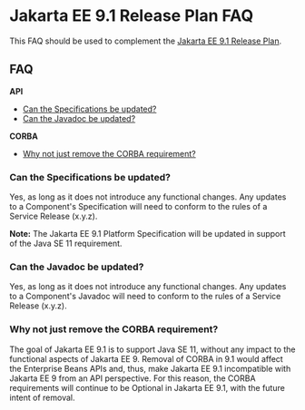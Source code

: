 
# Jakarta EE 9.1 Release Plan FAQ

This FAQ should be used to complement the [Jakarta EE 9.1 Release Plan](https://eclipse-ee4j.github.io/jakartaee-platform/jakartaee9/JakartaEE9.1ReleasePlan).

## FAQ

**API**
- [Can the Specifications be updated?](#can-the-specifications-be-updated)
- [Can the Javadoc be updated?](#can-the-javadoc-be-updated)

**CORBA**
- [Why not just remove the CORBA requirement?](#why-not-just-remove-the-CORBA-requirement)


### Can the Specifications be updated?

Yes, as long as it does not introduce any functional changes.
Any updates to a Component's Specification will need to conform to the rules of a Service Release (x.y.z).

**Note:** The Jakarta EE 9.1 Platform Specification will be updated in support of the Java SE 11 requirement.

### Can the Javadoc be updated?

Yes, as long as it does not introduce any functional changes.
Any updates to a Component's Javadoc will need to conform to the rules of a Service Release (x.y.z).

### Why not just remove the CORBA requirement?

The goal of Jakarta EE 9.1 is to support Java SE 11, without any impact to the functional aspects of Jakarta EE 9.
Removal of CORBA in 9.1 would affect the Enterprise Beans APIs and, thus, make Jakarta EE 9.1 incompatible with Jakarta EE 9 from an API perspective.
For this reason, the CORBA requirements will continue to be Optional in Jakarta EE 9.1, with the future intent of removal.
